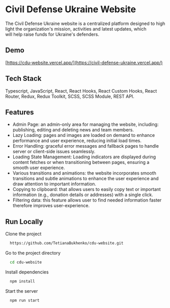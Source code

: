 
# Civil Defense Ukraine Website
The Civil Defense Ukraine website is a centralized platform designed to highlight the organization's mission, activities and latest updates, which will help raise funds for Ukraine's defenders.

## Demo
[https://cdu-website.vercel.app/](https://civil-defense-ukraine.vercel.app/)

## Tech Stack
Typescript, JavaScript, React, React Hooks, React Custom Hooks,  React Router, Redux, Redux Toolkit, SCSS, SCSS Module, REST API.

## Features
- Admin Page: an admin-only area for managing the website, including: publishing, editing and deleting news and team members.
- Lazy Loading: pages and images are loaded on demand to enhance performance and user experience, reducing initial load times.
- Error Handling: graceful error messages and fallback pages to handle server or client-side issues seamlessly.
- Loading State Management: Loading indicators are displayed during content fetches or when transitioning between pages, ensuring a smooth user experience.
- Various transitions and animations: the website incorporates smooth transitions and subtle animations to enhance the user experience and draw attention to important information.
- Copying to clipboard: that allows users to easily copy text or important information (e.g., donation details or addresses) with a single click.
- Filtering data: this feature allows user to find needed information faster therefore improves user-experience.

## Run Locally

Clone the project

```bash
  https://github.com/TetianaBukhenko/cdu-website.git
```

Go to the project directory

```bash
  cd cdu-website
```

Install dependencies

```bash
  npm install
```

Start the server

```bash
  npm run start
```
